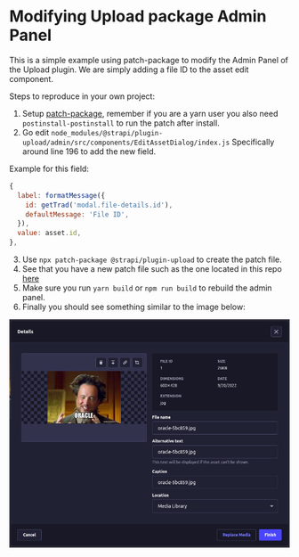 # Modifying Upload package Admin Panel

This is a simple example using patch-package to modify the Admin Panel of the Upload plugin. We are simply adding a file ID to the asset edit component.

Steps to reproduce in your own project:

1. Setup [patch-package](https://www.npmjs.com/package/patch-package), remember if you are a yarn user you also need `postinstall-postinstall` to run the patch after install.
2. Go edit `node_modules/@strapi/plugin-upload/admin/src/components/EditAssetDialog/index.js` Specifically around line 196 to add the new field.

Example for this field:

```js
{
  label: formatMessage({
    id: getTrad('modal.file-details.id'),
    defaultMessage: 'File ID',
  }),
  value: asset.id,
},
```

3. Use `npx patch-package @strapi/plugin-upload` to create the patch file.
4. See that you have a new patch file such as the one located in this repo [here](./patches/%40strapi%2Bplugin-upload%2B4.3.8.patch)
5. Make sure you run `yarn build` or `npm run build` to rebuild the admin panel.
6. Finally you should see something similar to the image below:

![image](./assets/Selection_2053.png)
